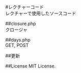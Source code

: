 #レクチャーコード  
レクチャーで使用したソースコード  
  
  
  
##closure.php  
クロージャ  
  
##days.php  
GET, POST  
  
##更新
  
##License
MIT License.
